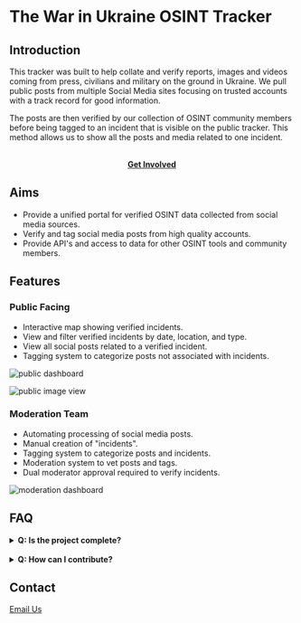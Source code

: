 # The War in Ukraine OSINT Tracker

## Introduction

This tracker was built to help collate and verify reports, images and videos coming from press, civilians and military on the ground in Ukraine. We pull public posts from multiple Social Media sites focusing on trusted accounts with a track record for good information.

The posts are then verified by our collection of OSINT community members before being tagged to an incident that is visible on the public tracker. This method allows us to show all the posts and media related to one incident.  

<br>
<div align="center"> 
  <a href=https://forms.office.com/r/EWew01PWB1>
  <b>Get Involved</b>
  </a>
</div>

## Aims

* Provide a unified portal for verified OSINT data collected from social media sources.
* Verify and tag social media posts from high quality accounts.
* Provide API's and access to data for other OSINT tools and community members.

## Features

### Public Facing

* Interactive map showing verified incidents.
* View and filter verified incidents by date, location, and type.
* View all social posts related to a verified incident.
* Tagging system to categorize posts not associated with incidents.

![public dashboard](https://i.gyazo.com/0387b32a16fde48720217f24dbd363c9.png)

![public image view](https://i.gyazo.com/9f4d37813902c67804dae2fa3683d848.png)

### Moderation Team

* Automating processing of social media posts.
* Manual creation of "incidents".
* Tagging system to categorize posts and incidents.
* Moderation system to vet posts and tags.
* Dual moderator approval required to verify incidents.

![moderation dashboard](https://i.gyazo.com/2e5bde37db636210c71adc8bb83de970.png)

## FAQ

<details><summary><b>Q: Is the project complete?</b></summary>
A: No, we aren't sure it will ever be "complete" - we are still building out some of the functionality and once the core stuff is finished we will move onto filling it with content.
</details>
<br>
<details><summary><b>Q: How can I contribute?</b></summary>
A: At the moment we are building our moderation team - if you are a specialist in the conflict or have a good OSINT background please get in touch using the contact info below.
</details>
  
## Contact

[Email Us](mailto:twinukr@seraph.ai)
